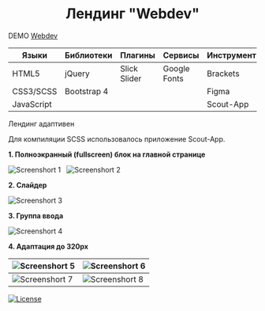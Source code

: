 <h1 align="center">Лендинг "Webdev"</h1>

DEMO [Webdev](https://zena86.github.io/webdev/)

Языки     |Библиотеки |Плагины     | Сервисы    | Инструменты   |Прочие
----------|-----------|------------|------------|---------------|-----------
HTML5     |jQuery     |Slick Slider|Google Fonts|Brackets       |CSS flexbox
CSS3/SCSS |Bootstrap 4|            |            |Figma          |           
JavaScript|           |            |            |Scout-App      |           


Лендинг адаптивен

Для компиляции SCSS использовалось приложение Scout-App.  

**1. Полноэкранный (fullscreen) блок на главной странице**

![Screenshort 1](/images/imgreadme/screen-main.png)
&nbsp;
![Screenshort 2](/images/imgreadme/screen2.png)
&nbsp;


**2. Слайдер**

![Screenshort 3](/images/imgreadme/screen3.png)


**3. Группа ввода**

![Screenshort 4](/images/imgreadme/screen4.png)

**4. Адаптация до 320px**

![Screenshort 5](/images/imgreadme/screen-mobile1.png)|![Screenshort 6](/images/imgreadme/screen-mobile2.png)
------------------------------------------------------|------------------------------------------------------
![Screenshort 7](/images/imgreadme/screen-mobile3.png)|![Screenshort 8](/images/imgreadme/screen-mobile4.png)


[![License](https://img.shields.io/badge/License-Apache%202.0-blue.svg)](https://opensource.org/licenses/Apache-2.0)